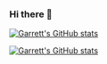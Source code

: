 ### Hi there 👋

[![Garrett's GitHub stats](https://github-readme-stats.vercel.app/api?username=gwarzecha)](https://github.com/anuraghazra/github-readme-stats)

[![Garrett's GitHub stats](https://github-readme-stats.vercel.app/api?username=gwarzecha)](https://github.com/anuraghazra/github-readme-stats)

<!--
**gwarzecha/gwarzecha** is a ✨ _special_ ✨ repository because its `README.md` (this file) appears on your GitHub profile.

Here are some ideas to get you started:

- 🔭 I’m currently working on ...
- 🌱 I’m currently learning ...
- 👯 I’m looking to collaborate on ...
- 🤔 I’m looking for help with ...
- 💬 Ask me about ...
- 📫 How to reach me: ...
- 😄 Pronouns: ...
- ⚡ Fun fact: ...
-->
